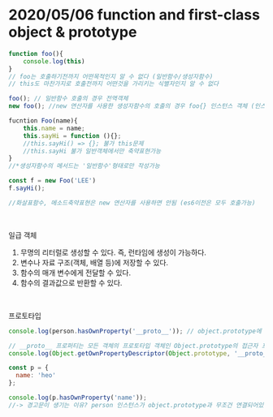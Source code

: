 # 2020/05/06 function and first-class object & prototype

```javascript
function foo(){
	console.log(this)
}
// foo는 호출하기전까지 어떤목적인지 알 수 없다 (일반함수/생성자함수)
// this도 마찬가지로 호출전까지 어떤것을 가리키는 식별자인지 알 수 없다

foo(); // 일반함수 호출의 경우 전역객체
new foo(); //new 연산자를 사용한 생성자함수의 호출의 경우 foo{} 인스턴스 객체 (인스턴스를 만든 객함수명 =foo)

fucntion Foo(name){
    this.name = name;
    this.sayHi = function (){};
    //this.sayHi() => {}; 불가 this문제
    //this.sayHi 불가 일반객체에서만 축약표현가능
}
//*생성자함수의 메서드는 '일반함수'형태로만 작성가능

const f = new Foo('LEE')
f.sayHi();

//화살표함수, 메소드축약표현은 new 연산자를 사용하면 안됨 (es6이전은 모두 호출가능)

```

<br>

일급 객체

1. 무명의 리터럴로 생성할 수 있다. 즉, 런타임에 생성이 가능하다.
2. 변수나 자료 구조(객체, 배열 등)에 저장할 수 있다.
3. 함수의 매개 변수에게 전달할 수 있다.
4. 함수의 결과값으로 반환할 수 있다.

<br>

프로토타입



```javascript
console.log(person.hasOwnProperty('__proto__')); // object.prototype에 존재

// __proto__ 프로퍼티는 모든 객체의 프로토타입 객체인 Object.prototype의 접근자 프로퍼티이다.
console.log(Object.getOwnPropertyDescriptor(Object.prototype, '__proto__')); //object에 존재
```



```javascript
const p = {
  name: 'heo'
};

console.log(p.hasOwnProperty('name'));
//-> 경고문이 생기는 이유? person 인스턴스가 object.prototype과 무조건 연결되어있어야한다.
```


